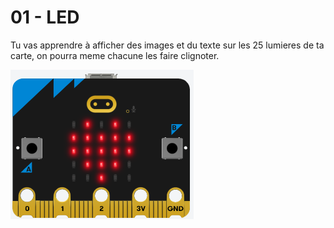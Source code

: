 # 01 - LED

Tu vas apprendre à afficher des images et du texte sur les 25 lumieres de ta carte, 
on pourra meme chacune les faire clignoter.

![plot](A.png)